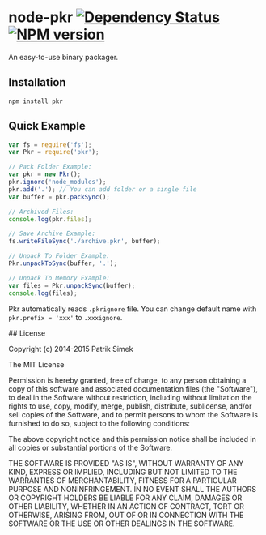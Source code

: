 # node-pkr [![Dependency Status](https://david-dm.org/patriksimek/node-pkr.png)](https://david-dm.org/patriksimek/node-pkr) [![NPM version](https://badge.fury.io/js/pkr.png)](http://badge.fury.io/js/pkr)

An easy-to-use binary packager.

## Installation

    npm install pkr

## Quick Example

```javascript
var fs = require('fs');
var Pkr = require('pkr'); 

// Pack Folder Example:
var pkr = new Pkr();
pkr.ignore('node_modules');
pkr.add('.'); // You can add folder or a single file
var buffer = pkr.packSync();

// Archived Files:
console.log(pkr.files);

// Save Archive Example:
fs.writeFileSync('./archive.pkr', buffer);

// Unpack To Folder Example:
Pkr.unpackToSync(buffer, '.');

// Unpack To Memory Example:
var files = Pkr.unpackSync(buffer);
console.log(files);
```

Pkr automatically reads `.pkrignore` file. You can change default name with `pkr.prefix = 'xxx'` to `.xxxignore`.

<a name="license" />
## License

Copyright (c) 2014-2015 Patrik Simek

The MIT License

Permission is hereby granted, free of charge, to any person obtaining a copy of this software and associated documentation files (the "Software"), to deal in the Software without restriction, including without limitation the rights to use, copy, modify, merge, publish, distribute, sublicense, and/or sell copies of the Software, and to permit persons to whom the Software is furnished to do so, subject to the following conditions:

The above copyright notice and this permission notice shall be included in all copies or substantial portions of the Software.

THE SOFTWARE IS PROVIDED "AS IS", WITHOUT WARRANTY OF ANY KIND, EXPRESS OR IMPLIED, INCLUDING BUT NOT LIMITED TO THE WARRANTIES OF MERCHANTABILITY, FITNESS FOR A PARTICULAR PURPOSE AND NONINFRINGEMENT. IN NO EVENT SHALL THE AUTHORS OR COPYRIGHT HOLDERS BE LIABLE FOR ANY CLAIM, DAMAGES OR OTHER LIABILITY, WHETHER IN AN ACTION OF CONTRACT, TORT OR OTHERWISE, ARISING FROM, OUT OF OR IN CONNECTION WITH THE SOFTWARE OR THE USE OR OTHER DEALINGS IN THE SOFTWARE.
